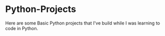 # Python-Projects
Here are some Basic Python projects that I've build while I was learning to code in Python.
